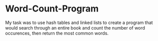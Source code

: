 # Word-Count-Program
My task was to use hash tables and linked lists to create a program that would search through an entire book and count the number of word occurences, then return the most common words.
